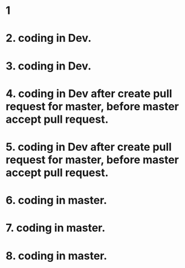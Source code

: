 # 1

# 2. coding in Dev.

# 3. coding in Dev.

# 4. coding in Dev after create pull request for master, before master accept pull request.

# 5. coding in Dev after create pull request for master, before master accept pull request.

# 6. coding in master.

# 7. coding in master.

# 8. coding in master.
